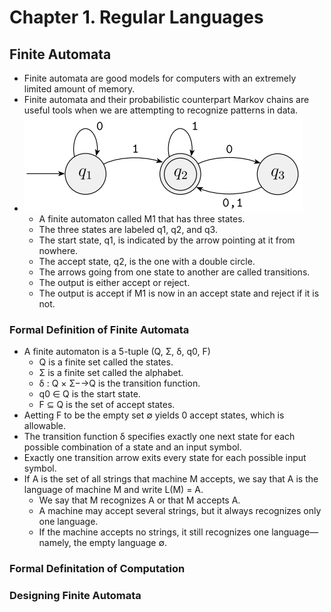 # Chapter 1. Regular Languages
## Finite Automata
- Finite automata are good models for computers with an extremely limited amount of memory.
- Finite automata and their probabilistic counterpart Markov chains are useful tools when we are attempting to recognize patterns in data.
- ![A finite automaton called M1 that has three states](https://github.com/geekahmed/Theory-of-Computation/blob/main/1.%20Regular%20Languages/Images/M1.png?raw=true)
	- A finite automaton called M1 that has three states.
	- The three states are labeled q1, q2, and q3.
	- The start state, q1, is indicated by the arrow pointing at it from nowhere.
	- The accept state, q2, is the one with a double circle.
	- The arrows going from one state to another are called transitions.
	- The output is either accept or reject.
	- The output is accept if M1 is now in an accept state and reject if it is not.
### Formal Definition of Finite Automata
- A finite automaton is a 5-tuple (Q, Σ, δ, q0, F)
	- Q is a finite set called the states.
	- Σ is a finite set called the alphabet.
	- δ : Q × Σ−→Q is the transition function.
	- q0 ∈ Q is the start state.
	- F ⊆ Q is the set of accept states.
- Aetting F to be the empty set ∅ yields 0 accept states, which is allowable.
- The transition function δ specifies exactly one next state for each possible combination of a state and an input symbol.
- Exactly one transition arrow exits every state for each possible input symbol.
- If A is the set of all strings that machine M accepts, we say that A is the language of machine M and write L(M) = A.
	- We say that M recognizes A or that M accepts A.
	- A machine may accept several strings, but it always recognizes only one language.
	-  If the machine accepts no strings, it still recognizes one language— namely, the empty language ∅.
### Formal Definitation of Computation
### Designing Finite Automata

